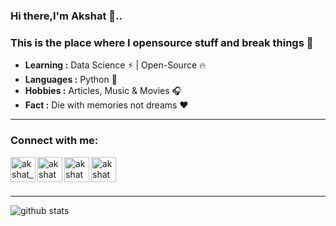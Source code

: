 ### Hi there,I'm Akshat 👋..

### This is the place where I opensource stuff and break things 🤣

-  **Learning :** Data Science :zap: | Open-Source :fire:	
-  **Languages :** Python 🐍
-  **Hobbies :** Articles, Music & Movies :headphones:
-  **Fact :** Die with memories not dreams :heart: 
---------------------------------------------------------------------------------------------------------------------------------------------------------------------------------

### Connect with me:

<!--[<img align="left" alt="codeSTACKr.com" width="22px" src="https://raw.githubusercontent.com/iconic/open-iconic/master/svg/globe.svg" />][website]
[<img align="left" alt="codeSTACKr | YouTube" width="22px" src="https://cdn.jsdelivr.net/npm/simple-icons@v3/icons/youtube.svg" />][youtube]-->
[<img align="left" alt="akshat_gurnani | Twitter" width="40px" src="https://img.icons8.com/fluent/48/000000/twitter.png" />][twitter]
[<img align="left" alt="akshatgurnani | LinkedIn" width="40px" src="https://img.icons8.com/color/48/000000/linkedin.png" />][linkedin]
[<img align="left" alt="akshatgurnani | Mail" width="40px" src="https://img.icons8.com/fluent/48/000000/gmail.png" />][Mail]
[<img align="left" alt="akshatgurnani | Instagram" width="40px" src="https://img.icons8.com/fluent/48/000000/instagram-new.png" />][Instagram]
<br />

<!--### Languages and Tools:

<img align="left" alt="Visual Studio Code" width="26px" src="https://img.icons8.com/fluent/48/000000/visual-studio-code-2019.png" />
<img align="left" alt="SQL" width="26px" src="https://raw.githubusercontent.com/github/explore/80688e429a7d4ef2fca1e82350fe8e3517d3494d/topics/sql/sql.png" />
<img align="left" alt="MySQL" width="26px" src="https://raw.githubusercontent.com/github/explore/80688e429a7d4ef2fca1e82350fe8e3517d3494d/topics/mysql/mysql.png" />
<img align="left" alt="MongoDB" width="26px" src="https://img.icons8.com/color/48/000000/mongodb.png" />
<img align="left" alt="Git" width="26px" src="https://raw.githubusercontent.com/github/explore/80688e429a7d4ef2fca1e82350fe8e3517d3494d/topics/git/git.png" />
<img align="left" alt="GitHub" width="26px" src="https://raw.githubusercontent.com/github/explore/78df643247d429f6cc873026c0622819ad797942/topics/github/github.png" />
<img align="left" alt="HTML5" width="26px" src="https://raw.githubusercontent.com/github/explore/80688e429a7d4ef2fca1e82350fe8e3517d3494d/topics/terminal/terminal.png" />

<br />
<br />
-->
<BR>
  
---------------------------------------------------------------------------------------------------------------------------------------------------------------------------------
![github stats](https://github-readme-stats.vercel.app/api?username=akshatgurnani&show_icons=true)
<!--🌟 From [Akshat Gurnani](https://github.com/KillerXAkshat)-->

[linkedin]: https://linkedin.com/in/akshatgurnani
[twitter]: https://twitter.com/akshat_gurnani
[Mail]: https://mail.google.com/mail/u/0/?view=cm&fs=1&to=akshatgurnani1999@gmail.com&su=SUBJECT&body=BODY&tf=1
[Instagram]: https://www.instagram.com/akshat_gurnani/
